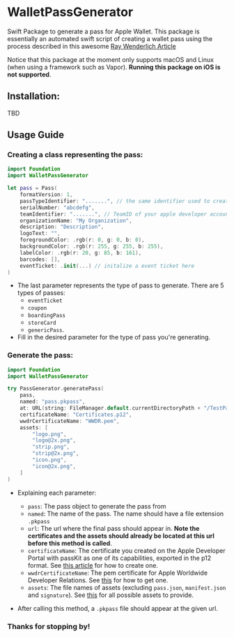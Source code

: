 # WalletPassGenerator

Swift Package to generate a pass for Apple Wallet. This package is essentially an automated swift script of creating a wallet pass using the process described in this awesome [Ray Wenderlich Article](https://www.raywenderlich.com/2855-beginning-passbook-in-ios-6-part-1-2#toc-anchor-007)

Notice that this package at the moment only supports macOS and Linux (when using a framework such as Vapor). **Running this package on iOS is not supported**.

## Installation:

TBD

## Usage Guide

### Creating a class representing the pass:
```Swift
import Foundation
import WalletPassGenerator

let pass = Pass(
    formatVersion: 1,
    passTypeIdentifier: ".......", // the same identifier used to create the certificate
    serialNumber: "abcdefg",
    teamIdentifier: ".......", // TeamID of your apple developer account,
    organizationName: "My Organization",
    description: "Description",
    logoText: "",
    foregroundColor: .rgb(r: 0, g: 0, b: 0),
    backgroundColor: .rgb(r: 255, g: 255, b: 255),
    labelColor: .rgb(r: 20, g: 85, b: 161),
    barcodes: [],
    eventTicket: .init(...) // initalize a event ticket here
)
```
* The last parameter represents the type of pass to generate. There are 5 types of passes:
    * `eventTicket`
    * `coupon`
    * `boardingPass`
    * `storeCard`
    * `genericPass`.
* Fill in the desired parameter for the type of pass you're generating.

### Generate the pass:
```swift
import Foundation
import WalletPassGenerator

try PassGenerator.generatePass(
    pass,
    named: "pass.pkpass",
    at: URL(string: FileManager.default.currentDirectoryPath + "/TestPass1/")!,
    certificateName: "Certificates.p12",
    wwdrCertificateName: "WWDR.pem",
    assets: [
        "logo.png",
        "logo@2x.png",
        "strip.png",
        "strip@2x.png",
        "icon.png",
        "icon@2x.png",
    ]
)
```
* Explaining each parameter:
    * `pass`: The pass object to generate the pass from
    * `named`: The name of the pass. The name should have a file extension `.pkpass`
    * `url`:  The url where the final pass should appear in. **Note the certificates and the assets should already be located at this url before this method is called**.
    * `certificateName`: The certificate you created on the Apple Developer Portal with passKit as one of its capabilities, exported in the p12 format.  See [this article](https://www.raywenderlich.com/2855-beginning-passbook-in-ios-6-part-1-2#toc-anchor-007) for how to create one.
    * `wwdrCertificateName`: The pem certificate for Apple Worldwide Developer Relations. See [this](https://www.raywenderlich.com/2855-beginning-passbook-in-ios-6-part-1-2#toc-anchor-011) for how to get one.
    * `assets`: The file names of assets (excluding `pass.json`, `manifest.json` and `signature`). See [this](https://www.raywenderlich.com/2855-beginning-passbook-in-ios-6-part-1-2#toc-anchor-005) for all possible assets to provide.
    
* After calling this method, a `.pkpass` file should appear at the given url.


### Thanks for stopping by!



